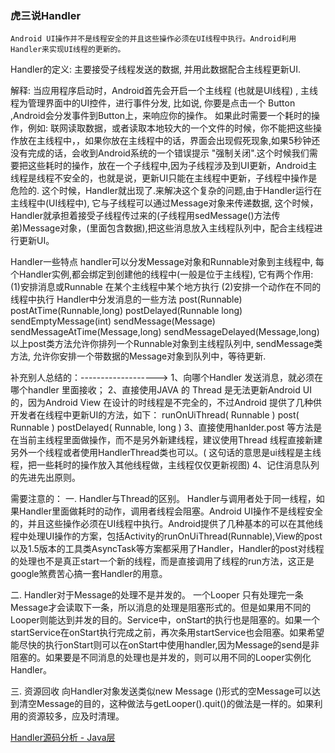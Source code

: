### 虎三说Handler

	Android UI操作并不是线程安全的并且这些操作必须在UI线程中执行。Android利用Handler来实现UI线程的更新的。

Handler的定义: 主要接受子线程发送的数据, 并用此数据配合主线程更新UI. 

解释: 当应用程序启动时，Android首先会开启一个主线程 (也就是UI线程) , 主线程为管理界面中的UI控件，进行事件分发, 比如说, 你要是点击一个 Button ,Android会分发事件到Button上，来响应你的操作。  如果此时需要一个耗时的操作，例如: 联网读取数据，或者读取本地较大的一个文件的时候，你不能把这些操作放在主线程中，，如果你放在主线程中的话，界面会出现假死现象,如果5秒钟还没有完成的话，会收到Android系统的一个错误提示 "强制关闭".这个时候我们需要把这些耗时的操作，放在一个子线程中,因为子线程涉及到UI更新，Android主线程是线程不安全的，也就是说，更新UI只能在主线程中更新，子线程中操作是危险的. 这个时候，Handler就出现了.来解决这个复杂的问题,由于Handler运行在主线程中(UI线程中),  它与子线程可以通过Message对象来传递数据, 这个时候，Handler就承担着接受子线程传过来的(子线程用sedMessage()方法传弟)Message对象，(里面包含数据),把这些消息放入主线程队列中，配合主线程进行更新UI。

Handler一些特点 
handler可以分发Message对象和Runnable对象到主线程中, 每个Handler实例,都会绑定到创建他的线程中(一般是位于主线程), 
它有两个作用:
(1)安排消息或Runnable 在某个主线程中某个地方执行
(2)安排一个动作在不同的线程中执行 
Handler中分发消息的一些方法 
post(Runnable) 
postAtTime(Runnable,long) 
postDelayed(Runnable long) 
sendEmptyMessage(int) 
sendMessage(Message) 
sendMessageAtTime(Message,long) 
sendMessageDelayed(Message,long) 
以上post类方法允许你排列一个Runnable对象到主线程队列中, 
sendMessage类方法, 允许你安排一个带数据的Message对象到队列中，等待更新.
 
补充别人总结的：------------------->
1、向哪个Handler 发送消息，就必须在哪个handler 里面接收；
2、直接使用JAVA 的 Thread 是无法更新Android UI的，因为Android View 在设计的时线程是不完全的，不过Android 提供了几种供开发者在线程中更新UI的方法，如下：
runOnUiThread( Runnable )
post( Runnable )
postDelayed( Runnable, long )
3、直接使用hanlder.post 等方法是在当前主线程里面做操作，而不是另外新建线程，建议使用Thread 线程直接新建另外一个线程或者使用HandlerThread类也可以。( 这句话的意思是ui线程是主线程，把一些耗时的操作放入其他线程做，主线程仅仅更新视图)
4、记住消息队列的先进先出原则。 
 
需要注意的：
一. Handler与Thread的区别。
	Handler与调用者处于同一线程，如果Handler里面做耗时的动作，调用者线程会阻塞。Android UI操作不是线程安全的，并且这些操作必须在UI线程中执行。Android提供了几种基本的可以在其他线程中处理UI操作的方案，包括Activity的runOnUiThread(Runnable),View的post以及1.5版本的工具类AsyncTask等方案都采用了Handler，Handler的post对线程的处理也不是真正start一个新的线程，而是直接调用了线程的run方法，这正是google煞费苦心搞一套Handler的用意。
 
二. Handler对于Message的处理不是并发的。
	一个Looper 只有处理完一条Message才会读取下一条，所以消息的处理是阻塞形式的。但是如果用不同的Looper则能达到并发的目的。Service中，onStart的执行也是阻塞的。如果一个startService在onStart执行完成之前，再次条用startService也会阻塞。如果希望能尽快的执行onStart则可以在onStart中使用handler,因为Message的send是非阻塞的。如果要是不同消息的处理也是并发的，则可以用不同的Looper实例化Handler。
 
三. 资源回收
	向Handler对象发送类似new Message ()形式的空Message可以达到清空Message的目的，这种做法与getLooper().quit()的做法是一样的。如果利用的资源较多，应及时清理。



[Handler源码分析 - Java层](http://www.jianshu.com/p/1bd6e015653f)
